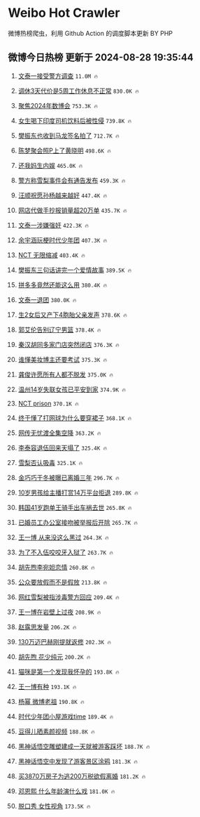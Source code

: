 # Weibo Hot Crawler 



微博热榜爬虫，利用 Github Action 的调度脚本更新 BY PHP 


## 微博今日热榜 更新于 2024-08-28 19:35:44 
1. [文泰一接受警方调查](https://s.weibo.com/weibo?q=%23%E6%96%87%E6%B3%B0%E4%B8%80%E6%8E%A5%E5%8F%97%E8%AD%A6%E6%96%B9%E8%B0%83%E6%9F%A5%23&t=31&band_rank=1&Refer=top) `11.0M 🔥` 

1. [调休3天代价是5周工作休息不正常](https://s.weibo.com/weibo?q=%23%E8%B0%83%E4%BC%913%E5%A4%A9%E4%BB%A3%E4%BB%B7%E6%98%AF5%E5%91%A8%E5%B7%A5%E4%BD%9C%E4%BC%91%E6%81%AF%E4%B8%8D%E6%AD%A3%E5%B8%B8%23&t=31&band_rank=2&Refer=top) `830.0K 🔥` 

1. [聚焦2024年数博会](https://s.weibo.com/weibo?q=%23%E8%81%9A%E7%84%A62024%E5%B9%B4%E6%95%B0%E5%8D%9A%E4%BC%9A%23&t=31&band_rank=3&Refer=top) `753.3K 🔥` 

1. [女生喝下印度司机饮料后被性侵](https://s.weibo.com/weibo?q=%23%E5%A5%B3%E7%94%9F%E5%96%9D%E4%B8%8B%E5%8D%B0%E5%BA%A6%E5%8F%B8%E6%9C%BA%E9%A5%AE%E6%96%99%E5%90%8E%E8%A2%AB%E6%80%A7%E4%BE%B5%23&t=31&band_rank=4&Refer=top) `739.8K 🔥` 

1. [樊振东也收到马龙签名拍了](https://s.weibo.com/weibo?q=%23%E6%A8%8A%E6%8C%AF%E4%B8%9C%E4%B9%9F%E6%94%B6%E5%88%B0%E9%A9%AC%E9%BE%99%E7%AD%BE%E5%90%8D%E6%8B%8D%E4%BA%86%23&t=31&band_rank=5&Refer=top) `712.7K 🔥` 

1. [陈梦聚会照P上了黄晓明](https://s.weibo.com/weibo?q=%23%E9%99%88%E6%A2%A6%E8%81%9A%E4%BC%9A%E7%85%A7P%E4%B8%8A%E4%BA%86%E9%BB%84%E6%99%93%E6%98%8E%23&t=31&band_rank=6&Refer=top) `498.6K 🔥` 

1. [还我妈生内娱](https://s.weibo.com/weibo?q=%E8%BF%98%E6%88%91%E5%A6%88%E7%94%9F%E5%86%85%E5%A8%B1&t=31&band_rank=7&Refer=top) `465.0K 🔥` 

1. [警方称雪梨事件会有通告发布](https://s.weibo.com/weibo?q=%23%E8%AD%A6%E6%96%B9%E7%A7%B0%E9%9B%AA%E6%A2%A8%E4%BA%8B%E4%BB%B6%E4%BC%9A%E6%9C%89%E9%80%9A%E5%91%8A%E5%8F%91%E5%B8%83%23&t=31&band_rank=8&Refer=top) `459.3K 🔥` 

1. [汪顺祝愿孙杨越来越好](https://s.weibo.com/weibo?q=%23%E6%B1%AA%E9%A1%BA%E7%A5%9D%E6%84%BF%E5%AD%99%E6%9D%A8%E8%B6%8A%E6%9D%A5%E8%B6%8A%E5%A5%BD%23&t=31&band_rank=9&Refer=top) `447.4K 🔥` 

1. [网店代做手抄报销量超20万单](https://s.weibo.com/weibo?q=%23%E7%BD%91%E5%BA%97%E4%BB%A3%E5%81%9A%E6%89%8B%E6%8A%84%E6%8A%A5%E9%94%80%E9%87%8F%E8%B6%8520%E4%B8%87%E5%8D%95%23&t=31&band_rank=10&Refer=top) `435.7K 🔥` 

1. [文泰一涉嫌强奸](https://s.weibo.com/weibo?q=%23%E6%96%87%E6%B3%B0%E4%B8%80%E6%B6%89%E5%AB%8C%E5%BC%BA%E5%A5%B8%23&t=31&band_rank=11&Refer=top) `422.3K 🔥` 

1. [余宇涵玩梗时代少年团](https://s.weibo.com/weibo?q=%23%E4%BD%99%E5%AE%87%E6%B6%B5%E7%8E%A9%E6%A2%97%E6%97%B6%E4%BB%A3%E5%B0%91%E5%B9%B4%E5%9B%A2%23&t=31&band_rank=12&Refer=top) `407.3K 🔥` 

1. [NCT 无限缩减](https://s.weibo.com/weibo?q=NCT%20%E6%97%A0%E9%99%90%E7%BC%A9%E5%87%8F&t=31&band_rank=13&Refer=top) `403.4K 🔥` 

1. [樊振东三句话讲完一个爱情故事](https://s.weibo.com/weibo?q=%E6%A8%8A%E6%8C%AF%E4%B8%9C%E4%B8%89%E5%8F%A5%E8%AF%9D%E8%AE%B2%E5%AE%8C%E4%B8%80%E4%B8%AA%E7%88%B1%E6%83%85%E6%95%85%E4%BA%8B&t=31&band_rank=14&Refer=top) `389.5K 🔥` 

1. [拼多多竟然还能这么用](https://s.weibo.com/weibo?q=%23%E6%8B%BC%E5%A4%9A%E5%A4%9A%E7%AB%9F%E7%84%B6%E8%BF%98%E8%83%BD%E8%BF%99%E4%B9%88%E7%94%A8%23&t=31&band_rank=15&Refer=top) `380.4K 🔥` 

1. [文泰一退团](https://s.weibo.com/weibo?q=%23%E6%96%87%E6%B3%B0%E4%B8%80%E9%80%80%E5%9B%A2%23&t=31&band_rank=16&Refer=top) `380.0K 🔥` 

1. [生2女后又产下4胞胎父亲发声](https://s.weibo.com/weibo?q=%23%E7%94%9F2%E5%A5%B3%E5%90%8E%E5%8F%88%E4%BA%A7%E4%B8%8B4%E8%83%9E%E8%83%8E%E7%88%B6%E4%BA%B2%E5%8F%91%E5%A3%B0%23&t=31&band_rank=17&Refer=top) `378.6K 🔥` 

1. [郭艾伦告别辽宁男篮](https://s.weibo.com/weibo?q=%23%E9%83%AD%E8%89%BE%E4%BC%A6%E5%91%8A%E5%88%AB%E8%BE%BD%E5%AE%81%E7%94%B7%E7%AF%AE%23&t=31&band_rank=18&Refer=top) `378.4K 🔥` 

1. [秦汉胡同多家门店突然闭店](https://s.weibo.com/weibo?q=%23%E7%A7%A6%E6%B1%89%E8%83%A1%E5%90%8C%E5%A4%9A%E5%AE%B6%E9%97%A8%E5%BA%97%E7%AA%81%E7%84%B6%E9%97%AD%E5%BA%97%23&t=31&band_rank=19&Refer=top) `376.3K 🔥` 

1. [谁懂美妆博主还要考试](https://s.weibo.com/weibo?q=%23%E8%B0%81%E6%87%82%E7%BE%8E%E5%A6%86%E5%8D%9A%E4%B8%BB%E8%BF%98%E8%A6%81%E8%80%83%E8%AF%95%23&t=31&band_rank=20&Refer=top) `375.3K 🔥` 

1. [龚俊许愿所有人都不脱发](https://s.weibo.com/weibo?q=%23%E9%BE%9A%E4%BF%8A%E8%AE%B8%E6%84%BF%E6%89%80%E6%9C%89%E4%BA%BA%E9%83%BD%E4%B8%8D%E8%84%B1%E5%8F%91%23&t=31&band_rank=21&Refer=top) `375.0K 🔥` 

1. [温州14岁失联女孩已平安到家](https://s.weibo.com/weibo?q=%23%E6%B8%A9%E5%B7%9E14%E5%B2%81%E5%A4%B1%E8%81%94%E5%A5%B3%E5%AD%A9%E5%B7%B2%E5%B9%B3%E5%AE%89%E5%88%B0%E5%AE%B6%23&t=31&band_rank=22&Refer=top) `374.9K 🔥` 

1. [NCT prison](https://s.weibo.com/weibo?q=NCT%20prison&t=31&band_rank=23&Refer=top) `370.1K 🔥` 

1. [终于懂了打网球为什么要穿裙子](https://s.weibo.com/weibo?q=%23%E7%BB%88%E4%BA%8E%E6%87%82%E4%BA%86%E6%89%93%E7%BD%91%E7%90%83%E4%B8%BA%E4%BB%80%E4%B9%88%E8%A6%81%E7%A9%BF%E8%A3%99%E5%AD%90%23&t=31&band_rank=24&Refer=top) `368.1K 🔥` 

1. [网传无忧渡全集空降](https://s.weibo.com/weibo?q=%23%E7%BD%91%E4%BC%A0%E6%97%A0%E5%BF%A7%E6%B8%A1%E5%85%A8%E9%9B%86%E7%A9%BA%E9%99%8D%23&t=31&band_rank=25&Refer=top) `363.2K 🔥` 

1. [李泰容退伍回来天塌了](https://s.weibo.com/weibo?q=%E6%9D%8E%E6%B3%B0%E5%AE%B9%E9%80%80%E4%BC%8D%E5%9B%9E%E6%9D%A5%E5%A4%A9%E5%A1%8C%E4%BA%86&t=31&band_rank=26&Refer=top) `325.4K 🔥` 

1. [雪梨否认吸毒](https://s.weibo.com/weibo?q=%23%E9%9B%AA%E6%A2%A8%E5%90%A6%E8%AE%A4%E5%90%B8%E6%AF%92%23&t=31&band_rank=27&Refer=top) `325.1K 🔥` 

1. [金巧巧于冬被曝已离婚三年](https://s.weibo.com/weibo?q=%23%E9%87%91%E5%B7%A7%E5%B7%A7%E4%BA%8E%E5%86%AC%E8%A2%AB%E6%9B%9D%E5%B7%B2%E7%A6%BB%E5%A9%9A%E4%B8%89%E5%B9%B4%23&t=31&band_rank=28&Refer=top) `296.7K 🔥` 

1. [10岁男孩给主播打赏14万平台拒退](https://s.weibo.com/weibo?q=%2310%E5%B2%81%E7%94%B7%E5%AD%A9%E7%BB%99%E4%B8%BB%E6%92%AD%E6%89%93%E8%B5%8F14%E4%B8%87%E5%B9%B3%E5%8F%B0%E6%8B%92%E9%80%80%23&t=31&band_rank=29&Refer=top) `289.8K 🔥` 

1. [韩国41岁跑单王骑手出车祸去世](https://s.weibo.com/weibo?q=%23%E9%9F%A9%E5%9B%BD41%E5%B2%81%E8%B7%91%E5%8D%95%E7%8E%8B%E9%AA%91%E6%89%8B%E5%87%BA%E8%BD%A6%E7%A5%B8%E5%8E%BB%E4%B8%96%23&t=31&band_rank=30&Refer=top) `265.8K 🔥` 

1. [已婚员工办公室接吻被举报后开除](https://s.weibo.com/weibo?q=%23%E5%B7%B2%E5%A9%9A%E5%91%98%E5%B7%A5%E5%8A%9E%E5%85%AC%E5%AE%A4%E6%8E%A5%E5%90%BB%E8%A2%AB%E4%B8%BE%E6%8A%A5%E5%90%8E%E5%BC%80%E9%99%A4%23&t=31&band_rank=31&Refer=top) `265.7K 🔥` 

1. [王一博 从来没这么黑过](https://s.weibo.com/weibo?q=%E7%8E%8B%E4%B8%80%E5%8D%9A%20%E4%BB%8E%E6%9D%A5%E6%B2%A1%E8%BF%99%E4%B9%88%E9%BB%91%E8%BF%87&t=31&band_rank=32&Refer=top) `264.3K 🔥` 

1. [为了不入伍咬咬牙入狱了](https://s.weibo.com/weibo?q=%E4%B8%BA%E4%BA%86%E4%B8%8D%E5%85%A5%E4%BC%8D%E5%92%AC%E5%92%AC%E7%89%99%E5%85%A5%E7%8B%B1%E4%BA%86&t=31&band_rank=33&Refer=top) `263.7K 🔥` 

1. [胡先煦李宛妲恋情](https://s.weibo.com/weibo?q=%23%E8%83%A1%E5%85%88%E7%85%A6%E6%9D%8E%E5%AE%9B%E5%A6%B2%E6%81%8B%E6%83%85%23&t=31&band_rank=34&Refer=top) `260.8K 🔥` 

1. [公众要放假而不是假放](https://s.weibo.com/weibo?q=%23%E5%85%AC%E4%BC%97%E8%A6%81%E6%94%BE%E5%81%87%E8%80%8C%E4%B8%8D%E6%98%AF%E5%81%87%E6%94%BE%23&t=31&band_rank=35&Refer=top) `213.8K 🔥` 

1. [网红雪梨被指涉毒警方回应](https://s.weibo.com/weibo?q=%23%E7%BD%91%E7%BA%A2%E9%9B%AA%E6%A2%A8%E8%A2%AB%E6%8C%87%E6%B6%89%E6%AF%92%E8%AD%A6%E6%96%B9%E5%9B%9E%E5%BA%94%23&t=31&band_rank=36&Refer=top) `209.4K 🔥` 

1. [王一博在岩壁上过夜](https://s.weibo.com/weibo?q=%E7%8E%8B%E4%B8%80%E5%8D%9A%E5%9C%A8%E5%B2%A9%E5%A3%81%E4%B8%8A%E8%BF%87%E5%A4%9C&t=31&band_rank=37&Refer=top) `208.9K 🔥` 

1. [赵露思发量](https://s.weibo.com/weibo?q=%E8%B5%B5%E9%9C%B2%E6%80%9D%E5%8F%91%E9%87%8F&t=31&band_rank=38&Refer=top) `206.2K 🔥` 

1. [130万迈巴赫刚提就返修](https://s.weibo.com/weibo?q=%23130%E4%B8%87%E8%BF%88%E5%B7%B4%E8%B5%AB%E5%88%9A%E6%8F%90%E5%B0%B1%E8%BF%94%E4%BF%AE%23&t=31&band_rank=39&Refer=top) `202.3K 🔥` 

1. [胡先煦 花少纯元](https://s.weibo.com/weibo?q=%E8%83%A1%E5%85%88%E7%85%A6%20%E8%8A%B1%E5%B0%91%E7%BA%AF%E5%85%83&t=31&band_rank=40&Refer=top) `200.2K 🔥` 

1. [猫咪是第一个发现我怀孕的](https://s.weibo.com/weibo?q=%23%E7%8C%AB%E5%92%AA%E6%98%AF%E7%AC%AC%E4%B8%80%E4%B8%AA%E5%8F%91%E7%8E%B0%E6%88%91%E6%80%80%E5%AD%95%E7%9A%84%23&t=31&band_rank=41&Refer=top) `193.8K 🔥` 

1. [王一博有种](https://s.weibo.com/weibo?q=%23%E7%8E%8B%E4%B8%80%E5%8D%9A%E6%9C%89%E7%A7%8D%23&t=31&band_rank=42&Refer=top) `193.1K 🔥` 

1. [杨幂 微博老祖](https://s.weibo.com/weibo?q=%E6%9D%A8%E5%B9%82%20%E5%BE%AE%E5%8D%9A%E8%80%81%E7%A5%96&t=31&band_rank=43&Refer=top) `190.8K 🔥` 

1. [时代少年团小屋游戏time](https://s.weibo.com/weibo?q=%23%E6%97%B6%E4%BB%A3%E5%B0%91%E5%B9%B4%E5%9B%A2%E5%B0%8F%E5%B1%8B%E6%B8%B8%E6%88%8Ftime%23&t=31&band_rank=44&Refer=top) `189.4K 🔥` 

1. [豆得儿晒素颜视频](https://s.weibo.com/weibo?q=%23%E8%B1%86%E5%BE%97%E5%84%BF%E6%99%92%E7%B4%A0%E9%A2%9C%E8%A7%86%E9%A2%91%23&t=31&band_rank=45&Refer=top) `188.8K 🔥` 

1. [黑神话悟空雕塑建成一天就被游客踩坏](https://s.weibo.com/weibo?q=%23%E9%BB%91%E7%A5%9E%E8%AF%9D%E6%82%9F%E7%A9%BA%E9%9B%95%E5%A1%91%E5%BB%BA%E6%88%90%E4%B8%80%E5%A4%A9%E5%B0%B1%E8%A2%AB%E6%B8%B8%E5%AE%A2%E8%B8%A9%E5%9D%8F%23&t=31&band_rank=46&Refer=top) `188.7K 🔥` 

1. [黑神话悟空中发现了游客景区涂鸦](https://s.weibo.com/weibo?q=%23%E9%BB%91%E7%A5%9E%E8%AF%9D%E6%82%9F%E7%A9%BA%E4%B8%AD%E5%8F%91%E7%8E%B0%E4%BA%86%E6%B8%B8%E5%AE%A2%E6%99%AF%E5%8C%BA%E6%B6%82%E9%B8%A6%23&t=31&band_rank=47&Refer=top) `181.3K 🔥` 

1. [买3870万房子为逃200万税欲假离婚](https://s.weibo.com/weibo?q=%23%E4%B9%B03870%E4%B8%87%E6%88%BF%E5%AD%90%E4%B8%BA%E9%80%83200%E4%B8%87%E7%A8%8E%E6%AC%B2%E5%81%87%E7%A6%BB%E5%A9%9A%23&t=31&band_rank=48&Refer=top) `181.2K 🔥` 

1. [邓恩熙 什么年龄演什么戏](https://s.weibo.com/weibo?q=%E9%82%93%E6%81%A9%E7%86%99%20%E4%BB%80%E4%B9%88%E5%B9%B4%E9%BE%84%E6%BC%94%E4%BB%80%E4%B9%88%E6%88%8F&t=31&band_rank=49&Refer=top) `181.0K 🔥` 

1. [脱口秀 女性视角](https://s.weibo.com/weibo?q=%E8%84%B1%E5%8F%A3%E7%A7%80%20%E5%A5%B3%E6%80%A7%E8%A7%86%E8%A7%92&t=31&band_rank=50&Refer=top) `173.5K 🔥` 

